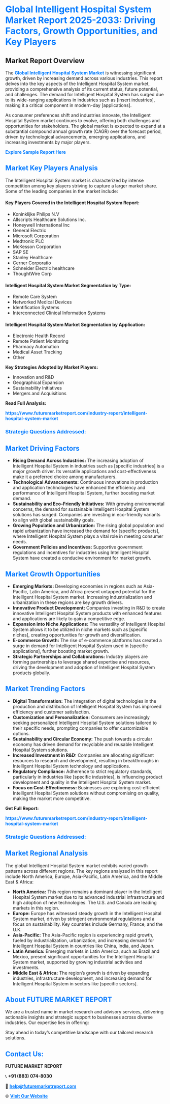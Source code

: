 <h1 style="color: #007BFF;">Global Intelligent Hospital System Market Report 2025-2033: Driving Factors, Growth Opportunities, and Key Players</h1>

<section id="overview">
<h2>Market Report Overview</h2>
<p>The <a href="https://www.futuremarketreport.com/industry-report/intelligent-hospital-system-market" style="color: #007BFF; text-decoration: none;"><strong>Global Intelligent Hospital System Market</strong></a> is witnessing significant growth, driven by increasing demand across various industries. This report delves into the key aspects of the Intelligent Hospital System market, providing a comprehensive analysis of its current status, future potential, and challenges. The demand for Intelligent Hospital System has surged due to its wide-ranging applications in industries such as [insert industries], making it a critical component in modern-day [applications].</p>
<p>As consumer preferences shift and industries innovate, the Intelligent Hospital System market continues to evolve, offering both challenges and opportunities for stakeholders. The global market is expected to expand at a substantial compound annual growth rate (CAGR) over the forecast period, driven by technological advancements, emerging applications, and increasing investments by major players.</p>
</section>

<section id="overview">
<p><a href="https://www.futuremarketreport.com/request-sample/reportId=79747" style="color: #007BFF; text-decoration: none;"><strong>Explore Sample Report Here</strong></a></p>
</section>

<section id="key-players">
<h2 style="color: #007BFF;">Market Key Players Analysis</h2>
<p>The Intelligent Hospital System market is characterized by intense competition among key players striving to capture a larger market share. Some of the leading companies in the market include:</p>
<h4>Key Players Covered in the Intelligent Hospital System Report:</h4>
<ul><li>Koninklijke Philips N.V</li><li>Allscripts Healthcare Solutions Inc.</li><li>Honeywell International Inc</li><li>General Electric</li><li>Microsoft Corporation</li><li>Medtronic PLC</li><li>McKesson Corporation</li><li>SAP SE</li><li>Stanley Healthcare</li><li>Cerner Corporatio</li><li>Schneider Electric healthcare</li><li>ThoughtWire Corp</li></ul>
<h4>Intelligent Hospital System Market Segmentation by Type:</h4>
<ul><li>Remote Care System</li><li>Networked Medical Devices</li><li>Identification Systems</li><li>Interconnected Clinical Information Systems</li></ul>

<h4>Intelligent Hospital System Market Segmentation by Application:</h4>
<ul><li>Electronic Health Record</li><li>Remote Patient Monitoring</li><li>Pharmacy Automation</li><li>Medical Asset Tracking</li><li>Other</li></ul>
<p><strong>Key Strategies Adopted by Market Players:</strong></p>
<ul>
<li>Innovation and R&D</li>
<li>Geographical Expansion</li>
<li>Sustainability Initiatives</li>
<li>Mergers and Acquisitions</li>
</ul>
</section>

<section>
<p><strong>Read Full Analysis: </strong></p><a href="https://www.futuremarketreport.com/industry-report/intelligent-hospital-system-market" style="color: #007BFF; text-decoration: none;"><strong>https://www.futuremarketreport.com/industry-report/intelligent-hospital-system-market</strong></a>
<h3 style="color: #007BFF;">Strategic Questions Addressed:</h3>
</section>

<section id="driving-factors">
<h2 style="color: #007BFF;">Market Driving Factors</h2>
<ul>
<li><strong>Rising Demand Across Industries:</strong> The increasing adoption of Intelligent Hospital System in industries such as [specific industries] is a major growth driver. Its versatile applications and cost-effectiveness make it a preferred choice among manufacturers.</li>
<li><strong>Technological Advancements:</strong> Continuous innovations in production and application technologies have enhanced the efficiency and performance of Intelligent Hospital System, further boosting market demand.</li>
<li><strong>Sustainability and Eco-Friendly Initiatives:</strong> With growing environmental concerns, the demand for sustainable Intelligent Hospital System solutions has surged. Companies are investing in eco-friendly variants to align with global sustainability goals.</li>
<li><strong>Growing Population and Urbanization:</strong> The rising global population and rapid urbanization have increased the demand for [specific products], where Intelligent Hospital System plays a vital role in meeting consumer needs.</li>
<li><strong>Government Policies and Incentives:</strong> Supportive government regulations and incentives for industries using Intelligent Hospital System have created a conducive environment for market growth.</li>
</ul>
</section>

<section id="growth-opportunities">
<h2 style="color: #007BFF;">Market Growth Opportunities</h2>
<ul>
<li><strong>Emerging Markets:</strong> Developing economies in regions such as Asia-Pacific, Latin America, and Africa present untapped potential for the Intelligent Hospital System market. Increasing industrialization and urbanization in these regions are key growth drivers.</li>
<li><strong>Innovative Product Development:</strong> Companies investing in R&D to create innovative Intelligent Hospital System products with enhanced features and applications are likely to gain a competitive edge.</li>
<li><strong>Expansion into Niche Applications:</strong> The versatility of Intelligent Hospital System allows it to be utilized in niche markets such as [specific niches], creating opportunities for growth and diversification.</li>
<li><strong>E-commerce Growth:</strong> The rise of e-commerce platforms has created a surge in demand for Intelligent Hospital System used in [specific applications], further boosting market growth.</li>
<li><strong>Strategic Partnerships and Collaborations:</strong> Industry players are forming partnerships to leverage shared expertise and resources, driving the development and adoption of Intelligent Hospital System products globally.</li>
</ul>
</section>

<section id="trending-factors">
<h2 style="color: #007BFF;">Market Trending Factors</h2>
<ul>
<li><strong>Digital Transformation:</strong> The integration of digital technologies in the production and distribution of Intelligent Hospital System has improved efficiency and customer satisfaction.</li>
<li><strong>Customization and Personalization:</strong> Consumers are increasingly seeking personalized Intelligent Hospital System solutions tailored to their specific needs, prompting companies to offer customizable options.</li>
<li><strong>Sustainability and Circular Economy:</strong> The push towards a circular economy has driven demand for recyclable and reusable Intelligent Hospital System solutions.</li>
<li><strong>Increased Investment in R&D:</strong> Companies are allocating significant resources to research and development, resulting in breakthroughs in Intelligent Hospital System technology and applications.</li>
<li><strong>Regulatory Compliance:</strong> Adherence to strict regulatory standards, particularly in industries like [specific industries], is influencing product development and quality in the Intelligent Hospital System market.</li>
<li><strong>Focus on Cost-Effectiveness:</strong> Businesses are exploring cost-efficient Intelligent Hospital System solutions without compromising on quality, making the market more competitive.</li>
</ul>
</section>

<section>
<p><strong>Get Full Report: </strong></p><a href="https://www.futuremarketreport.com/industry-report/intelligent-hospital-system-market" style="color: #007BFF; text-decoration: none;"><strong>https://www.futuremarketreport.com/industry-report/intelligent-hospital-system-market</strong></a>
<h3 style="color: #007BFF;">Strategic Questions Addressed:</h3>
</section>


<section id="regional-analysis">
<h2 style="color: #007BFF;">Market Regional Analysis</h2>
<p>The global Intelligent Hospital System market exhibits varied growth patterns across different regions. The key regions analyzed in this report include North America, Europe, Asia-Pacific, Latin America, and the Middle East & Africa:</p>
<ul>
<li><strong>North America:</strong> This region remains a dominant player in the Intelligent Hospital System market due to its advanced industrial infrastructure and high adoption of new technologies. The U.S. and Canada are leading markets in this region.</li>
<li><strong>Europe:</strong> Europe has witnessed steady growth in the Intelligent Hospital System market, driven by stringent environmental regulations and a focus on sustainability. Key countries include Germany, France, and the U.K.</li>
<li><strong>Asia-Pacific:</strong> The Asia-Pacific region is experiencing rapid growth, fueled by industrialization, urbanization, and increasing demand for Intelligent Hospital System in countries like China, India, and Japan.</li>
<li><strong>Latin America:</strong> Emerging markets in Latin America, such as Brazil and Mexico, present significant opportunities for the Intelligent Hospital System market, supported by growing industrial activities and investments.</li>
<li><strong>Middle East & Africa:</strong> The region’s growth is driven by expanding industries, infrastructure development, and increasing demand for Intelligent Hospital System in sectors like [specific sectors].</li>
</ul>
</section>

<footer>
<h2 style="color: #007BFF;">About FUTURE MARKET REPORT</h2>
<p>We are a trusted name in market research and advisory services, delivering actionable insights and strategic support to businesses across diverse industries. Our expertise lies in offering:</p>

<p>Stay ahead in today’s competitive landscape with our tailored research solutions.</p>

<h2 style="color: #007BFF;">Contact Us:</h2>
<p><strong>FUTURE MARKET REPORT</strong></p>
<p>📞 <strong>+91 (883) 074-8030</strong></p>
<p>📧 <strong><a href="mailto:help@futuremarketreport.com" style="color: #007BFF;">help@futuremarketreport.com</a></strong></p>
<p>🌐 <strong><a href="https://www.futuremarketreport.com/" style="color: #007BFF;">Visit Our Website</a></strong></p>
</footer>